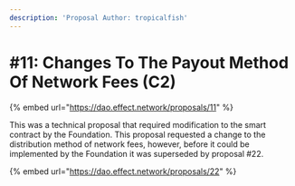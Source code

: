 ```yaml
---
description: 'Proposal Author: tropicalfish'
---
```


# \#11: Changes To The Payout Method Of Network Fees \(C2\)

{% embed url="https://dao.effect.network/proposals/11" %}

This was a technical proposal that required modification to the smart contract by the Foundation. This proposal requested a change to the distribution method of network fees, however, before it could be implemented by the Foundation it was superseded by proposal \#22.  


{% embed url="https://dao.effect.network/proposals/22" %}



  







